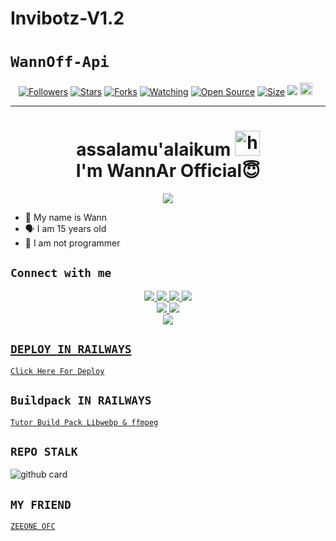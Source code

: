 # Invibotz-V1.2
# ```WannOff-Api```
<p align="center">
<a href="https://instagram.com/WannRiz/followers"><img title="Followers" src="https://img.shields.io/github/followers/achyrr_wann?color=red&style=flat-square"></a>
<a href="https://github.com/WannRiz/rest-api-wannbotz/stargazers/"><img title="Stars" src="https://img.shields.io/github/stars/WannRiz/api-WannRiz?color=blue&style=flat-square"></a>
<a href="https://github.com/WannRiz/rest-api-wannbotz/network/members"><img title="Forks" src="https://img.shields.io/github/forks/WannRiz/rest-api-wannbotz?color=red&style=flat-square"></a>
<a href="https://github.com/WannRiz/rest-api-wannbotz/watchers"><img title="Watching" src="https://img.shields.io/github/watchers/WannRiz/rest-api-wannbotz?label=Watchers&color=blue&style=flat-square"></a>
<a href="https://github.com/WannRiz/Rest-rest-api-wannbotz"><img title="Open Source" src="https://badges.frapsoft.com/os/v2/open-source.svg?v=103"></a>
<a href="https://github.com/WannRiz/Rest-rest-api-wannbotz/"><img title="Size" src="https://img.shields.io/github/repo-size/WannRiz/rest-api-wannbotz?style=flat-square&color=green"></a>
<a href="https://hits.seeyoufarm.com"><img src="https://hits.seeyoufarm.com/api/count/incr/badge.svg?url=https%3A%2F%2Fgithub.com%2Fzeeoneofc%2FRest-api-alphabot&count_bg=%2379C83D&title_bg=%23555555&icon=probot.svg&icon_color=%2300FF6D&title=hits&edge_flat=false"/></a>
<a href="https://github.com/zeeoneofc/Rest-api-alphabot/graphs/commit-activity"><img height="20" src="https://img.shields.io/badge/Maintained%3F-yes-green.svg"></a>&nbsp;&nbsp;
</p>
<p align='center'>
    </p>

-------
<h1 align="center">assalamu'alaikum <img src="https://user-images.githubusercontent.com/1303154/88677602-1635ba80-d120-11ea-84d8-d263ba5fc3c0.gif" width="40px" alt="hi"><br>I'm WannAr Official😇 </h1>
<p align="center">
  <img src="https://telegra.ph/file/f69ab85bda6d741474547.jpg" /></>
</p>

- 👼 My name is Wann 
- 🗣️ I am 15 years old 
- 🔭 I am not programmer

## ```Connect with me```
<p align="center">
  <a href="https://instagram.com/achyrr_wann"><img src="https://img.shields.io/badge/Instagram-E4405F?style=for-the-badge&logo=instagram&logoColor=white"/> 
  <a href="https://wa.me/6285640068416"><img src="https://img.shields.io/badge/WhatsApp-25D366?style=for-the-badge&logo=whatsapp&logoColor=white" />
  <a href="https://www.facebook.com/"><img src="https://img.shields.io/badge/Facebook-%234267B2.svg?&style=for-the-badge&logo=facebook&logoColor=white" />
  <a href="https://instabio.cc/wannstore"><img src="https://img.shields.io/badge/Telegram-%230088cc.svg?&style=for-the-badge&logo=telegram&logoColor=white" /> <br>
  <a href="https://github.com/WannRiz"><img src="https://img.shields.io/badge/-GitHub-black?style=flat-square&logo=github" /> 
  <a href="https://youtube.com/channel/WANNBOTZ"><img src="https://img.shields.io/youtube/channel/subscribers/UCdzWwbApjkyODby7_MoRYlA?style=social" /> <br>
  <a href="https://komarev.com/ghpvc/?username=WannRiz&color=blue&style=flat-square&label=Profile+Dilihat"><img src="https://komarev.com/ghpvc/?username=WannRiz&color=blue&style=flat-square&label=Profile+Dilihat" />

</p>

## ```DEPLOY IN RAILWAYS```

[`Click Here For Deploy`](https://railway.app/project/a94e33d1-016e-4f72-8ba3-b10dd772fe58/deployments?id=b6ea70c7-fff4-4884-93dc-f6d28a75f64c)<br>

## ```Buildpack IN RAILWAYS```

[`Tutor Build Pack Libwebp & ffmpeg`](https://youtu.be/PsIo50QgXZ4)<br>

## ```REPO STALK```
![github card](https://github-readme-stats.vercel.app/api/pin/?username=WannRiz&repo=Invibotz-V1.2&theme=dark)


## ```MY FRIEND```

[`ZEEONE OFC`](https://github.com/zeeoneofc)<br>
